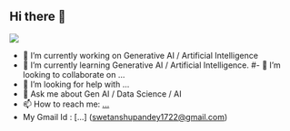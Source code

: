 ## Hi there 👋
![](https://komarev.com/ghpvc/?username=your-github-swetanshu-ds)


- 🔭 I’m currently working on Generative AI / Artificial Intelligence
- 🌱 I’m currently learning Generative AI / Artificial Intelligence.
#- 👯 I’m looking to collaborate on ...
- 🤔 I’m looking for help with ...
- 💬 Ask me about Gen AI / Data Science / AI
- 📫 How to reach me: [...](https://www.linkedin.com/in/swetanshu-pandey-54b08a1b8/)
- My Gmail Id : [...] (swetanshupandey1722@gmail.com)



